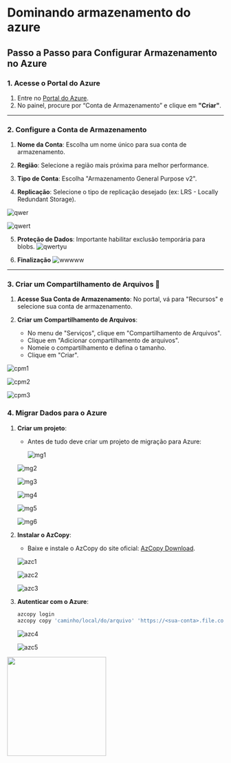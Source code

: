 # Dominando armazenamento do azure


## Passo a Passo para Configurar Armazenamento no Azure

### 1. Acesse o Portal do Azure 

1. Entre no [Portal do Azure](https://portal.azure.com).
2. No painel, procure por “Conta de Armazenamento” e clique em **"Criar"**.
   
---

### 2. Configure a Conta de Armazenamento 

1. **Nome da Conta**: Escolha um nome único para sua conta de armazenamento.

2. **Região**: Selecione a região mais próxima para melhor performance.

3. **Tipo de Conta**: Escolha "Armazenamento General Purpose v2".
  
4. **Replicação**: Selecione o tipo de replicação desejado (ex: LRS - Locally Redundant Storage).
   
  ![qwer](https://github.com/user-attachments/assets/fe6b345d-58ff-4361-9b95-4eb5efee5639)
  
  ![qwert](https://github.com/user-attachments/assets/a32005eb-e1a7-43da-b169-5ddf0578a3fa)

5. **Proteção de Dados**: Importante habilitar exclusão temporária para blobs.
  ![qwertyu](https://github.com/user-attachments/assets/3a71b729-65e0-475e-bc25-53cfd1d75441)

6. **Finalização**
  ![wwwww](https://github.com/user-attachments/assets/553ca388-2a5e-4167-8244-c3e8e277cbd0)

  ---

### 3. Criar um Compartilhamento de Arquivos 📁

1. **Acesse Sua Conta de Armazenamento**: No portal, vá para "Recursos" e selecione sua conta de armazenamento.
   
3. **Criar um Compartilhamento de Arquivos**: 
   - No menu de "Serviços", clique em "Compartilhamento de Arquivos".
   - Clique em "Adicionar compartilhamento de arquivos".
   - Nomeie o compartilhamento e defina o tamanho.
   - Clique em "Criar".
   
![cpm1](https://github.com/user-attachments/assets/e72eb2b5-6c79-462b-bb92-1c2c8ed178a4)

![cpm2](https://github.com/user-attachments/assets/3021a822-beae-4cb0-9f75-8ed381716cb4)

![cpm3](https://github.com/user-attachments/assets/056248c7-73ca-4686-afcf-1d42bd4db918)

### 4. Migrar Dados para o Azure

1. **Criar um projeto**: 
   - Antes de tudo deve criar um projeto de migração para Azure:
     
     ![mg1](https://github.com/user-attachments/assets/7c5f908e-a660-4887-b371-7541ab8b3bf9)

    ![mg2](https://github.com/user-attachments/assets/7f16b52a-a8d9-412f-a1bd-2585b83a4fb3)
  
    ![mg3](https://github.com/user-attachments/assets/01fa4ad3-b111-470c-bf85-eeb7e7fc18ea)
  
    ![mg4](https://github.com/user-attachments/assets/52811d01-3c21-4d2a-9aa5-6782d7e44db1)
  
    ![mg5](https://github.com/user-attachments/assets/656ec0fb-b94b-4baf-8f10-9f4a48f226f7)
  
    ![mg6](https://github.com/user-attachments/assets/d9ce7dcb-bf0e-444c-8fb9-3258fe1a258b)


3. **Instalar o AzCopy**: 
   - Baixe e instale o AzCopy do site oficial: [AzCopy Download](https://docs.microsoft.com/azure/storage/common/storage-use-azcopy-v10).

    ![azc1](https://github.com/user-attachments/assets/5b2706c7-109f-45cb-ae29-76cf33543718)

    ![azc2](https://github.com/user-attachments/assets/670afcfe-38e2-4ca7-9186-c65891cd7350)

    ![azc3](https://github.com/user-attachments/assets/ed329b13-f72f-4189-8bb3-c4114663df77)


4. **Autenticar com o Azure**:
   ```bash
   azcopy login
   azcopy copy 'caminho/local/do/arquivo' 'https://<sua-conta>.file.core.windows.net/<compartilhamento>/<pasta>?<SAS-token>' --recursive

   ```
   ![azc4](https://github.com/user-attachments/assets/12ac1499-a6a5-44bf-a177-e76143e1551c)

   ![azc5](https://github.com/user-attachments/assets/fef45f4c-4c10-4cd1-9a3a-d5f49d8b8caf)

<img src="https://media.tenor.com/qVKlQMB2DpsAAAAM/hacker-hacking.gif" width="230"></h2>

